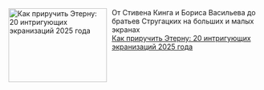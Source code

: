 <!--2025-01-25 19:15:21-->
<div class="yb">
  <div class="rss smaller1 kino_teatr"><a href="https://www.kino-teatr.ru/blog/y2025/1-25/2013/" title="Как приручить Этерну: 20 интригующих экранизаций 2025 года"><img src="https://www.kino-teatr.ru/blog/3/1/2013/poster.jpg" width="196" height="147" align="left" hspace="5" style="margin: 0px 10px 0px 5px" alt="Как приручить Этерну: 20 интригующих экранизаций 2025 года"/></a>От Стивена Кинга и Бориса Васильева до братьев Стругацких на больших и малых экранах <br><a class="light" href="https://www.kino-teatr.ru/blog/y2025/1-25/2013/">Как приручить Этерну: 20 интригующих экранизаций 2025 года</a></div>
</div>
